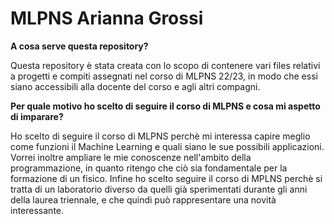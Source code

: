 # MLPNS Arianna Grossi


**A cosa serve questa repository?**

Questa repository è stata creata con lo scopo di contenere vari files relativi a progetti e compiti assegnati nel corso di MLPNS 22/23, in modo che essi siano accessibili alla docente del corso e agli altri compagni.

**Per quale motivo ho scelto di seguire il corso di MLPNS e cosa mi aspetto di imparare?**

Ho scelto di seguire il corso di MLPNS perchè mi interessa capire meglio come funzioni il Machine Learning e quali siano le sue possibili applicazioni. 
Vorrei inoltre ampliare le mie conoscenze nell'ambito della programmazione, in quanto ritengo che ciò sia fondamentale per la formazione di un fisico.
Infine ho scelto seguire il corso di MPLNS perchè si tratta di un laboratorio diverso da quelli già sperimentati durante gli anni della laurea triennale, e che quindi può rappresentare una novità interessante.
